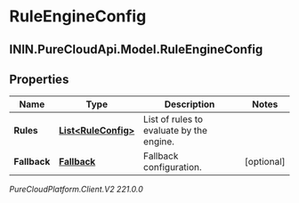 # RuleEngineConfig

## ININ.PureCloudApi.Model.RuleEngineConfig

## Properties

|Name | Type | Description | Notes|
|------------ | ------------- | ------------- | -------------|
| **Rules** | [**List&lt;RuleConfig&gt;**](RuleConfig) | List of rules to evaluate by the engine. | |
| **Fallback** | [**Fallback**](Fallback) | Fallback configuration. | [optional] |



_PureCloudPlatform.Client.V2 221.0.0_
